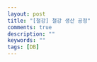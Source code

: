 ```yaml
---
layout: post
title: "[철강] 철강 생산 공정"
comments: true
description: ""
keywords: ""
tags: [DB]
---
```


